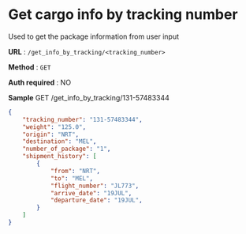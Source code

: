# Get cargo info by tracking number

Used to get the package information from user input

**URL** : `/get_info_by_tracking/<tracking_number>`

**Method** : `GET`

**Auth required** : NO

**Sample**
GET /get_info_by_tracking/131-57483344
```json
{
    "tracking_number": "131-57483344",
    "weight": "125.0",
    "origin": "NRT",
    "destination": "MEL",
    "number_of_package": "1",
    "shipment_history": [
        {
            "from": "NRT",
            "to": "MEL",
            "flight_number": "JL773",
            "arrive_date": "19JUL",
            "departure_date": "19JUL",
        }
    ]
}
```